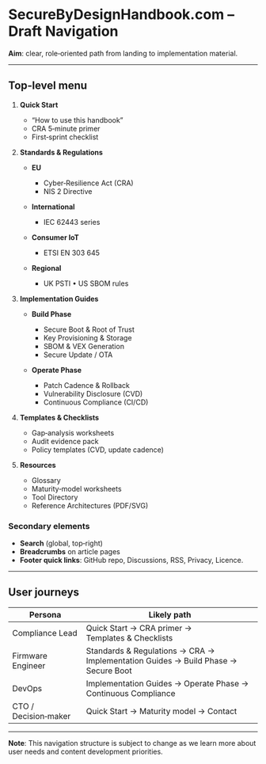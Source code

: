 # SecureByDesignHandbook.com – Draft Navigation

**Aim**: clear, role‑oriented path from landing to implementation material.

---

## Top‑level menu

1. **Quick Start**

   * “How to use this handbook”
   * CRA 5‑minute primer
   * First‑sprint checklist
2. **Standards & Regulations**

   * **EU**

     * Cyber‑Resilience Act (CRA)
     * NIS 2 Directive
   * **International**

     * IEC 62443 series
   * **Consumer IoT**

     * ETSI EN 303 645
   * **Regional**

     * UK PSTI • US SBOM rules
3. **Implementation Guides**

   * **Build Phase**

     * Secure Boot & Root of Trust
     * Key Provisioning & Storage
     * SBOM & VEX Generation
     * Secure Update / OTA
   * **Operate Phase**

     * Patch Cadence & Rollback
     * Vulnerability Disclosure (CVD)
     * Continuous Compliance (CI/CD)
4. **Templates & Checklists**

   * Gap‑analysis worksheets
   * Audit evidence pack
   * Policy templates (CVD, update cadence)
5. **Resources**

   * Glossary
   * Maturity‑model worksheets
   * Tool Directory
   * Reference Architectures (PDF/SVG)

### Secondary elements

* **Search** (global, top‑right)
* **Breadcrumbs** on article pages
* **Footer quick links**: GitHub repo, Discussions, RSS, Privacy, Licence.

---

## User journeys

| Persona              | Likely path                                                                       |
| -------------------- | --------------------------------------------------------------------------------- |
| Compliance Lead      | Quick Start → CRA primer → Templates & Checklists                                 |
| Firmware Engineer    | Standards & Regulations → CRA → Implementation Guides → Build Phase → Secure Boot |
| DevOps               | Implementation Guides → Operate Phase → Continuous Compliance                     |
| CTO / Decision‑maker | Quick Start → Maturity model → Contact                                            |

---

**Note**: This navigation structure is subject to change as we learn more about user needs and content development priorities. 